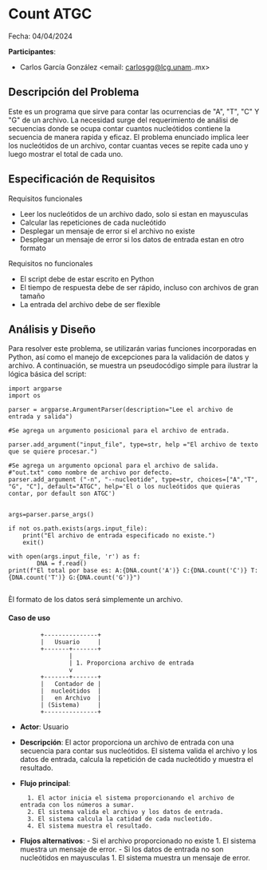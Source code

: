 # Count ATGC

Fecha: 04/04/2024

**Participantes**:

- Carlos García González <email: carlosgg@lcg.unam..mx>

## Descripción del Problema

Este es un programa que sirve para contar las  ocurrencias de "A", "T", "C" Y "G" de un archivo. La necesidad surge del requerimiento de análisi de secuencias donde se ocupa contar cuantos nucleótidos contiene la secuencia de  manera rapida y eficaz.
El problema enunciado implica leer los nucleótidos de un archivo, contar cuantas veces se repite cada uno y luego mostrar el total de cada uno.

## Especificación de Requisitos

Requisitos funcionales

- Leer los nucleótidos de un archivo dado, solo si estan en mayusculas
- Calcular las repeticiones de cada nucleótido
- Desplegar un mensaje de error si el archivo no existe
- Desplegar un mensaje de error si los datos de entrada estan en otro formato

Requisitos no funcionales

- El script debe de estar escrito en Python
- El tiempo de respuesta debe de ser rápido, incluso con archivos de gran tamaño
- La entrada del archivo debe de ser flexible

## Análisis y Diseño

Para resolver este problema, se utilizarán varias funciones incorporadas en Python, así como el manejo de excepciones para la validación de datos y archivo. A continuación, se muestra un pseudocódigo simple para ilustrar la lógica básica del script:

```
import argparse
import os

parser = argparse.ArgumentParser(description="Lee el archivo de entrada y salida")

#Se agrega un argumento posicional para el archivo de entrada.

parser.add_argument("input_file", type=str, help ="El archivo de texto que se quiere procesar.")

#Se agrega un argumento opcional para el archivo de salida.
#"out.txt" como nombre de archivo por defecto.
parser.add_argument ("-n", "--nucleotide", type=str, choices=["A","T", "G", "C"], default="ATGC", help='El o los nucleótidos que quieras contar, por default son ATGC')


args=parser.parse_args()

if not os.path.exists(args.input_file):
    print("El archivo de entrada especificado no existe.")
    exit()

with open(args.input_file, 'r') as f:
        DNA = f.read()
print(f"El total por base es: A:{DNA.count('A')} C:{DNA.count('C')} T:{DNA.count('T')} G:{DNA.count('G')}")


```

Èl formato de los datos será simplemente un archivo.


#### Caso de uso


```
         +---------------+
         |   Usuario     |
         +-------+-------+
                 |
                 | 1. Proporciona archivo de entrada
                 v
         +-------+-------+
         |   Contador de |
         |  nucleótidos  |
         |   en Archivo  |
         | (Sistema)     |
         +---------------+
```

- **Actor**: Usuario
- **Descripción**: El actor proporciona un archivo de entrada con una secuencia para contar sus nucleótidos. El sistema valida el archivo y los datos de entrada, calcula la repetición de cada nucleótido y muestra el resultado.
- **Flujo principal**:

        1. El actor inicia el sistema proporcionando el archivo de entrada con los números a sumar.
        2. El sistema valida el archivo y los datos de entrada.
        3. El sistema calcula la catidad de cada nucleotido.
        4. El sistema muestra el resultado.

- **Flujos alternativos**:
        - Si el archivo proporcionado no existe
                1. El sistema muestra un mensaje de error.
        - Si los datos de entrada no son nucleótidos en mayusculas
                1. El sistema muestra un mensaje de error.
